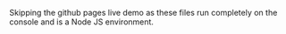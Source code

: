 Skipping the github pages live demo as these files run completely on the console and is a Node JS environment.
